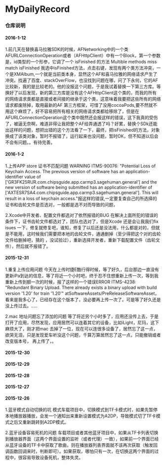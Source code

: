 # MyDailyRecord

### 仓库说明

#### 2016-1-12

1.前几天在替换喜马拉雅SDK的时候，AFNetworking中的一个类AFURLConnectionOperation或者（AFHttpClient）中有一个Block，第一个参数是，id类型的一个形参，它调了一个 isFinished 的方法 Multible methods miss match isFinished 我选中isFinished方法，点击右键，发现有两个类方法冲突，一个是XMAlbum,一个就是当前类本身，显然这个AF和喜马拉雅的网络请求产生了冲突。找遍了百度、stackOverFlow，也没找到问题在哪，问了下永何，它的AF比较新，我的是比较老的。他的没报这个问题，于是我试着替换一下第三方库。等换好了以后发现，新的第三方库是没有这个AFHttpClient这个类的，而我的所有的网络请求类都是直接或者间接的继承于这个类，这意味着我要把这些所有的网络请求都废除掉，取用最新的AF 第三方框架，可惜了没用cocoaPods,要不然就不用这个麻烦了，好不容易把所有相关的网络请求类都给移除了，但是在AFURLConnectionOperation这个类中既然还会报这样的错误，这下我真的受伤了，被逼无奈啊，难道非得让我把整个AF给弄通透了吗？好累，替换个SDk还能出这样的问题，想把出错的这个方法看了一下，最终，把isFinished的方法，对象换成了该类对象，暂时不报错了，运行起来也没问题，暂时OK，但不知道以后会不会有问题。。有待完善。

#### 2016-1-2

1.上传APP store 证书不匹配问题   WARNING ITMS-90076: "Potential Loss of Keychain Access. The previous version of software has an application-identifier value of ['GR3FK25RUR.com.chipsguide.app.carmp3.sagehuman.general'] and the new version of software being submitted has an application-identifier of ['AXTESR7SA4.com.chipsguide.app.carmp3.sagehuman.general']. This will result in a loss of keychain access."报这样的错误,一定要复查自己的所选择的证书和齿轮文件是否选对，一般都是选不对而导致的问题，

2.Xcode中开发者、配置文件都选对了依然报错的BUG     在解决上面所犯的错误的条件下，证书齿轮文件都选对了，团队也选对了，但是Xcode 还是会让我我们fix isues 一下，修复就修复吧，谁知，修复了以后还是没法用，什么都是对的，但就是不能用，这时候我们需要把本地的齿轮文件，通通删掉（至少得把这个对的齿轮文件给删掉吧，猜的 ，没试验过），重新选择开发者，重新下载配置文件（齿轮文件），然后就不报错了。


#### 2015-12-31

1.重复上传应用问题   今天在上传时捷E酷行得时候，等了好久，后台那边一直没有更新iPa到达的信息，等了将近一个小时吧，终于忍不住想重新上传一次，等到我重新上传到额一次的时候，报了这样的一个错误ERROR ITMS-4238: "Redundant Binary Upload. There already exists a binary upload with build version '1.20' for train '1.20'" atSoftwareAssets/PreReleaseSoftwareAsset，看来是我多心了，已经存在这个版本了，没必要再上传一次了。可是等了好久还是没上传过去。.....

2.mac 地址问题忘了添加的问题  等了将近另个小时多了，应用还没传上去，于是打开了应用，尽然发现，应用居然可以连着其它的设备，比如iLight，尼玛，这下麻烦大了，刚才把mac 去掉了一位，现在可以连很多设备了，居然忘了这一点，欲哭无泪，只是发现爱车听没这个问题，千算万算居然忘了这一点，只能撤销或者改变版本号， 再上传了，。

#### 2015-12-30

#### 2015-12-29

#### 2015-12-28

#### 2015-12-27

#### 2015-12-26

1.蓝牙模式自动切换的坑   模式车载项目中，切换模式到TF卡模式时，如果先暂停本地播放器播放，会发一个通知出来重新设置模式为A2DP，导致模式切了TF卡模式之后又重新跳转到A2DP模式。

2.蓝牙设备容易死机的问题  车载项目或者其他蓝牙项目中，如果从TF卡列表切换到播放器界面（这两个界面设置的监听（或者代理）一致），如果前一个界面已经从蓝牙设备的TF卡中获取了歌曲，则在播放器列表界面就不该再次获取（触发回调函数回调来时，判断即可）。如果获取，哪怕只有一次，在切换这两个界面的过程中，很容易导致设备死机，整体失灵。


